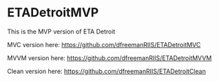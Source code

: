 # ETADetroitMVP

This is the MVP version of ETA Detroit


MVC version here:
https://github.com/dfreemanRIIS/ETADetroitMVC


MVVM version here:
https://github.com/dfreemanRIIS/ETADetroitMVVM


Clean version here:
https://github.com/dfreemanRIIS/ETADetroitClean
